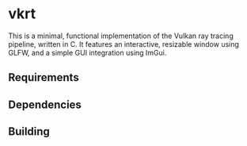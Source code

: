 # vkrt
This is a minimal, functional implementation of the Vulkan ray tracing pipeline, written in C. It features an interactive, resizable window using GLFW, and a simple GUI integration using ImGui.

## Requirements

## Dependencies


## Building

